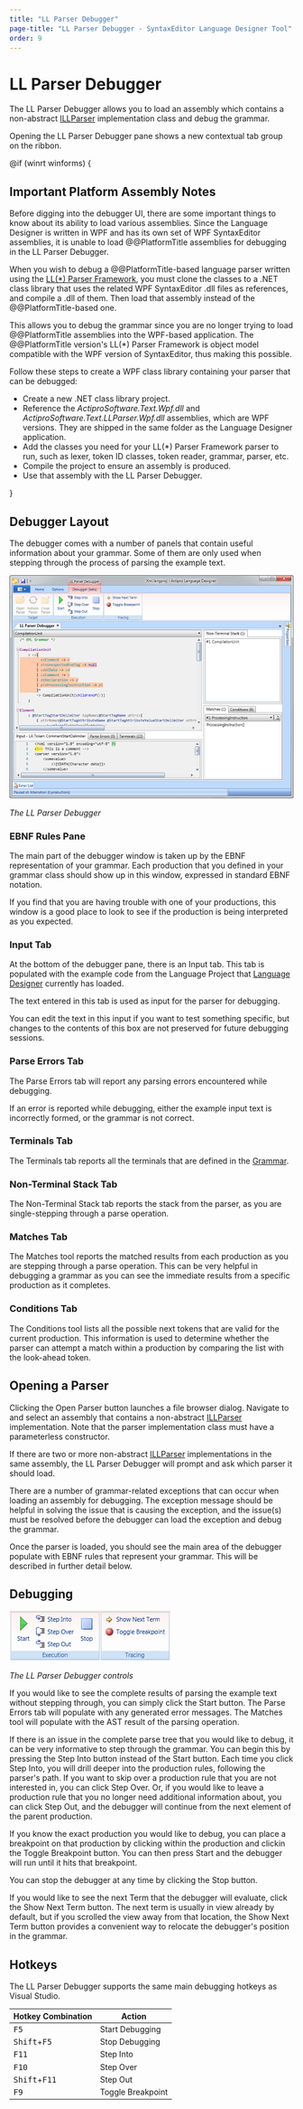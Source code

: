 ```yaml
---
title: "LL Parser Debugger"
page-title: "LL Parser Debugger - SyntaxEditor Language Designer Tool"
order: 9
---
```

# LL Parser Debugger

The LL Parser Debugger allows you to load an assembly which contains a non-abstract [ILLParser](xref:ActiproSoftware.Text.Parsing.LLParser.ILLParser) implementation class and debug the grammar.

Opening the LL Parser Debugger pane shows a new contextual tab group on the ribbon.

@if (winrt winforms) {

## Important Platform Assembly Notes

Before digging into the debugger UI, there are some important things to know about its ability to load various assemblies.  Since the Language Designer is written in WPF and has its own set of WPF SyntaxEditor assemblies, it is unable to load @@PlatformTitle assemblies for debugging in the LL Parser Debugger.

When you wish to debug a @@PlatformTitle-based language parser written using the [LL(*) Parser Framework](../ll-parser-framework/index.md), you must clone the classes to a .NET class library that uses the related WPF SyntaxEditor .dll files as references, and compile a .dll of them.  Then load that assembly instead of the @@PlatformTitle-based one.

This allows you to debug the grammar since you are no longer trying to load @@PlatformTitle assemblies into the WPF-based application.  The @@PlatformTitle version's LL(*) Parser Framework is object model compatible with the WPF version of SyntaxEditor, thus making this possible.

Follow these steps to create a WPF class library containing your parser that can be debugged:

- Create a new .NET class library project.
- Reference the *ActiproSoftware.Text.Wpf.dll* and *ActiproSoftware.Text.LLParser.Wpf.dll* assemblies, which are WPF versions.  They are shipped in the same folder as the Language Designer application.
- Add the classes you need for your LL(*) Parser Framework parser to run, such as lexer, token ID classes, token reader, grammar, parser, etc.
- Compile the project to ensure an assembly is produced.
- Use that assembly with the LL Parser Debugger.

}

## Debugger Layout

The debugger comes with a number of panels that contain useful information about your grammar. Some of them are only used when stepping through the process of parsing the example text.

![Screenshot](../images/language-designer-ll-parser-debugger.png)

*The LL Parser Debugger*

### EBNF Rules Pane

The main part of the debugger window is taken up by the EBNF representation of your grammar. Each production that you defined in your grammar class should show up in this window, expressed in standard EBNF notation.

If you find that you are having trouble with one of your productions, this window is a good place to look to see if the production is being interpreted as you expected.

### Input Tab

At the bottom of the debugger pane, there is an Input tab. This tab is populated with the example code from the Language Project that [Language Designer](index.md) currently has loaded.

The text entered in this tab is used as input for the parser for debugging.

You can edit the text in this input if you want to test something specific, but changes to the contents of this box are not preserved for future debugging sessions.

### Parse Errors Tab

The Parse Errors tab will report any parsing errors encountered while debugging.

If an error is reported while debugging, either the example input text is incorrectly formed, or the grammar is not correct.

### Terminals Tab

The Terminals tab reports all the terminals that are defined in the [Grammar](xref:ActiproSoftware.Text.Parsing.LLParser.Implementation.Grammar).

### Non-Terminal Stack Tab

The Non-Terminal Stack tab reports the stack from the parser, as you are single-stepping through a parse operation.

### Matches Tab

The Matches tool reports the matched results from each production as you are stepping through a parse operation. This can be very helpful in debugging a grammar as you can see the immediate results from a specific production as it completes.

### Conditions Tab

The Conditions tool lists all the possible next tokens that are valid for the current production.  This information is used to determine whether the parser can attempt a match within a production by comparing the list with the look-ahead token.

## Opening a Parser

Clicking the Open Parser button launches a file browser dialog. Navigate to and select an assembly that contains a non-abstract [ILLParser](xref:ActiproSoftware.Text.Parsing.LLParser.ILLParser) implementation.  Note that the parser implementation class must have a parameterless constructor.

If there are two or more non-abstract [ILLParser](xref:ActiproSoftware.Text.Parsing.LLParser.ILLParser) implementations in the same assembly, the LL Parser Debugger will prompt and ask which parser it should load.

There are a number of grammar-related exceptions that can occur when loading an assembly for debugging.  The exception message should be helpful in solving the issue that is causing the exception, and the issue(s) must be resolved before the debugger can load the exception and debug the grammar.

Once the parser is loaded, you should see the main area of the debugger populate with EBNF rules that represent your grammar. This will be described in further detail below.

## Debugging

![Screenshot](../images/language-designer-ll-parser-debugger-debug-controls.png)

*The LL Parser Debugger controls*

If you would like to see the complete results of parsing the example text without stepping through, you can simply click the Start button. The Parse Errors tab will populate with any generated error messages. The Matches tool will populate with the AST result of the parsing operation.

If there is an issue in the complete parse tree that you would like to debug, it can be very informative to step through the grammar. You can begin this by pressing the Step Into button instead of the Start button. Each time you click Step Into, you will drill deeper into the production rules, following the parser's path. If you want to skip over a production rule that you are not interested in, you can click Step Over. Or, if you would like to leave a production rule that you no longer need additional information about, you can click Step Out, and the debugger will continue from the next element of the parent production.

If you know the exact production you would like to debug, you can place a breakpoint on that production by clicking within the production and clickin the Toggle Breakpoint button. You can then press Start and the debugger will run until it hits that breakpoint.

You can stop the debugger at any time by clicking the Stop button.

If you would like to see the next Term that the debugger will evaluate, click the Show Next Term button.  The next term is usually in view already by default, but if you scrolled the view away from that location, the Show Next Term button provides a convenient way to relocate the debugger's position in the grammar.

## Hotkeys

The LL Parser Debugger supports the same main debugging hotkeys as Visual Studio.

| Hotkey Combination | Action |
|-----|-----|
| <kbd>F5</kbd> | Start Debugging |
| <kbd>Shift</kbd>+<kbd>F5</kbd> | Stop Debugging |
| <kbd>F11</kbd> | Step Into |
| <kbd>F10</kbd> | Step Over |
| <kbd>Shift</kbd>+<kbd>F11</kbd> | Step Out |
| <kbd>F9</kbd> | Toggle Breakpoint |
